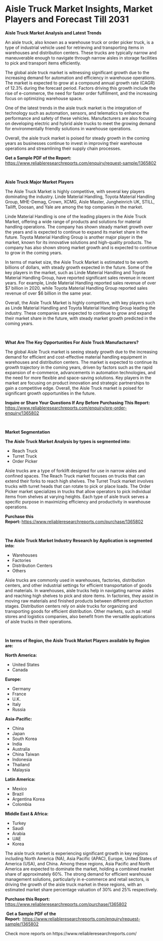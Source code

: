 <p><h1>Aisle Truck Market Insights, Market Players and Forecast Till 2031</h1></p><p><strong>Aisle Truck Market Analysis and Latest Trends</strong></p>
<p><p>An aisle truck, also known as a warehouse truck or order picker truck, is a type of industrial vehicle used for retrieving and transporting items in warehouses and distribution centers. These trucks are typically narrow and maneuverable enough to navigate through narrow aisles in storage facilities to pick and transport items efficiently.</p><p>The global aisle truck market is witnessing significant growth due to the increasing demand for automation and efficiency in warehouse operations. The market is expected to grow at a compound annual growth rate (CAGR) of 12.3% during the forecast period. Factors driving this growth include the rise of e-commerce, the need for faster order fulfillment, and the increasing focus on optimizing warehouse space.</p><p>One of the latest trends in the aisle truck market is the integration of technology such as automation, sensors, and telematics to enhance the performance and safety of these vehicles. Manufacturers are also focusing on developing electric and hybrid aisle trucks to meet the growing demand for environmentally friendly solutions in warehouse operations.</p><p>Overall, the aisle truck market is poised for steady growth in the coming years as businesses continue to invest in improving their warehouse operations and streamlining their supply chain processes.</p></p>
<p><strong>Get a Sample PDF of the Report:&nbsp;</strong> <a href="https://www.reliableresearchreports.com/enquiry/request-sample/1365802">https://www.reliableresearchreports.com/enquiry/request-sample/1365802</a></p>
<p>&nbsp;</p>
<p><strong>Aisle Truck Major Market Players</strong></p>
<p><p>The Aisle Truck Market is highly competitive, with several key players dominating the industry. Linde Material Handling, Toyota Material Handling Group, MHE-Demag, Crown, XCMG, Aisle Master, Jungheinrich UK, STILL, Tailift, Doosan, and Yale are among the top companies in the market.</p><p>Linde Material Handling is one of the leading players in the Aisle Truck Market, offering a wide range of products and solutions for material handling operations. The company has shown steady market growth over the years and is expected to continue to expand its market share in the future. Toyota Material Handling Group is another major player in the market, known for its innovative solutions and high-quality products. The company has also shown strong market growth and is expected to continue to grow in the coming years.</p><p>In terms of market size, the Aisle Truck Market is estimated to be worth billions of dollars, with steady growth expected in the future. Some of the key players in the market, such as Linde Material Handling and Toyota Material Handling Group, have reported significant sales revenue in recent years. For example, Linde Material Handling reported sales revenue of over $7 billion in 2020, while Toyota Material Handling Group reported sales revenue of over $6 billion in the same year.</p><p>Overall, the Aisle Truck Market is highly competitive, with key players such as Linde Material Handling and Toyota Material Handling Group leading the industry. These companies are expected to continue to grow and expand their market share in the future, with steady market growth predicted in the coming years.</p></p>
<p>&nbsp;</p>
<p><strong>What Are The Key Opportunities For Aisle Truck Manufacturers?</strong></p>
<p><p>The global Aisle Truck market is seeing steady growth due to the increasing demand for efficient and cost-effective material handling equipment in warehouses and distribution centers. The market is expected to continue its growth trajectory in the coming years, driven by factors such as the rapid expansion of e-commerce, advancements in automation technologies, and the need for more flexible and space-saving solutions. Key players in the market are focusing on product innovation and strategic partnerships to gain a competitive edge. Overall, the Aisle Truck market is poised for significant growth opportunities in the future.</p></p>
<p><strong>Inquire or Share Your Questions If Any Before Purchasing This Report:</strong> <a href="https://www.reliableresearchreports.com/enquiry/pre-order-enquiry/1365802">https://www.reliableresearchreports.com/enquiry/pre-order-enquiry/1365802</a></p>
<p>&nbsp;</p>
<p><strong>Market Segmentation</strong></p>
<p><strong>The Aisle Truck Market Analysis by types is segmented into:</strong></p>
<p><ul><li>Reach Truck</li><li>Turret Truck</li><li>Order Picker</li></ul></p>
<p><p>Aisle trucks are a type of forklift designed for use in narrow aisles and confined spaces. The Reach Truck market focuses on trucks that can extend their forks to reach high shelves. The Turret Truck market involves trucks with turret heads that can rotate to pick or place loads. The Order Picker market specializes in trucks that allow operators to pick individual items from shelves at varying heights. Each type of aisle truck serves a specific purpose in maximizing efficiency and productivity in warehouse operations.</p></p>
<p><strong>Purchase this Report:&nbsp;</strong><a href="https://www.reliableresearchreports.com/purchase/1365802">https://www.reliableresearchreports.com/purchase/1365802</a></p>
<p>&nbsp;</p>
<p><strong>The Aisle Truck Market Industry Research by Application is segmented into:</strong></p>
<p><ul><li>Warehouses</li><li>Factories</li><li>Distribution Centers</li><li>Others</li></ul></p>
<p><p>Aisle trucks are commonly used in warehouses, factories, distribution centers, and other industrial settings for efficient transportation of goods and materials. In warehouses, aisle trucks help in navigating narrow aisles and reaching high shelves to pick and store items. In factories, they assist in moving raw materials and finished products between different production stages. Distribution centers rely on aisle trucks for organizing and transporting goods for efficient distribution. Other markets, such as retail stores and logistics companies, also benefit from the versatile applications of aisle trucks in their operations.</p></p>
<p>&nbsp;</p>
<p><strong>In terms of Region, the Aisle Truck Market Players available by Region are:</strong></p>
<p>
    <p> <strong> North America: </strong>
        <ul>
            <li>United States</li>
            <li>Canada</li>
        </ul>
        </p> 
    <p> <strong> Europe: </strong>
        <ul>
            <li>Germany</li>
            <li>France</li>
            <li>U.K.</li>
            <li>Italy</li>
            <li>Russia</li>
        </ul>
        </p> 
    <p> <strong> Asia-Pacific: </strong>
        <ul>
            <li>China</li>
            <li>Japan</li>
            <li>South Korea</li>
            <li>India</li>
            <li>Australia</li>
            <li>China Taiwan</li>
            <li>Indonesia</li>
            <li>Thailand</li>
            <li>Malaysia</li>
        </ul>
        </p> 
    <p> <strong> Latin America: </strong>
        <ul>
            <li>Mexico</li>
            <li>Brazil</li>
            <li>Argentina Korea</li>
            <li>Colombia</li>
        </ul>
        </p> 
    <p> <strong> Middle East & Africa: </strong>
        <ul>
            <li>Turkey</li>
            <li>Saudi</li>
            <li>Arabia</li>
            <li>UAE</li>
            <li>Korea</li>
        </ul>
    </p>
    </p>
<p><p>The aisle truck market is experiencing significant growth in key regions including North America (NA), Asia Pacific (APAC), Europe, United States of America (USA), and China. Among these regions, Asia Pacific and North America are expected to dominate the market, holding a combined market share of approximately 60%. The strong demand for efficient warehouse management solutions, particularly in e-commerce and retail sectors, is driving the growth of the aisle truck market in these regions, with an estimated market share percentage valuation of 30% and 25% respectively.</p></p>
<p><strong>Purchase this Report: </strong><a href="https://www.reliableresearchreports.com/purchase/1365802">https://www.reliableresearchreports.com/purchase/1365802</a></p>
<p>&nbsp;<strong>Get a Sample PDF of the Report:&nbsp;&nbsp;</strong><a href="https://www.reliableresearchreports.com/enquiry/request-sample/1365802">https://www.reliableresearchreports.com/enquiry/request-sample/1365802</a></p>
<p><strong></strong></p>
<p>Check more reports on https://www.reliableresearchreports.com/</p>
